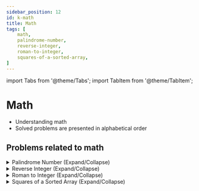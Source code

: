 ```yaml
---
sidebar_position: 12
id: k-math
title: Math
tags: [
    math,
    palindrome-number,
    reverse-integer,
    roman-to-integer,
    squares-of-a-sorted-array,
]
---
```


import Tabs from '@theme/Tabs';
import TabItem from '@theme/TabItem';

# Math 

- Understanding math 
- Solved problems are presented in alphabetical order

## Problems related to math

<details> 
<summary> Palindrome Number (Expand/Collapse) </summary> 

### [↗ See LeetCode Problem #9](https://leetcode.com/problems/palindrome-number/)

<Tabs>
<TabItem value="java" label="Java">

```java showLineNumbers
public class Solution {
    static boolean isPalindrome(int x) {

        if (x < 0) {
            return false;
        }

        int tempX = x;
        int reversedX = 0;

        while (tempX > 0) {
            int remainderTempX = tempX % 10;
            reversedX = reversedX * 10 + remainderTempX;
            tempX = tempX / 10;
        }

        if (reversedX == x) {
            return true;
        } else {
            return false;
        }

    }

    public static void main(String[] args) {

        // Example 1:
        int x1 = 121;
        //  O/P: true

        // Example 2:
        int x2 = -121;
        //  O/P: false

        // Example 3:
        int x3 = 10;
        //  O/P: false

        System.out.println(isPalindrome(x1));
        System.out.println(isPalindrome(x2));
        System.out.println(isPalindrome(x3));
    }
}
```

</TabItem>
</Tabs>

</details>

<details> 
<summary> Reverse Integer (Expand/Collapse) </summary> 

### [↗ See LeetCode Problem #7](https://leetcode.com/problems/reverse-integer/)

<Tabs>
<TabItem value="java" label="Java">

```java showLineNumbers
public class Solution {
    static int reverse(int x) {

        //  Initialize the reversed integer to be built
        int reversedInt = 0;

        //  Check until given integer x is not 0,
        //      since x is divided by 10 in every step
        while (x != 0) {
            //  Find the remainder to pop the last digit
            int remainder = x % 10;
            //  Divide by 10 to get rid of the last digit
            x /= 10;

            //  Check overflow condition on the positive side
            if (reversedInt > Integer.MAX_VALUE / 10 ||
                    (reversedInt == Integer.MAX_VALUE / 10 &&
                            remainder > 7)) {
                return 0;
            }

            //  Check overflow condition on the negative side
            if (reversedInt < Integer.MIN_VALUE / 10 ||
                    (reversedInt == Integer.MIN_VALUE / 10 &&
                            remainder < -8)) {
                return 0;
            }

            //  Build the reversed integer
            reversedInt = reversedInt * 10 + remainder;
        }
        return reversedInt;
    }

    public static void main(String[] args) {
        // Example 1:
        int x1 = 123;
        //  O/P: 321

        // Example 2:
        int x2 = -123;
        //  O/P: -321

        // Example 3:
        int x3 = 120;
        //  O/P: 21

        System.out.println(reverse(x1));
        System.out.println(reverse(x2));
        System.out.println(reverse(x3));
    }
}
```

</TabItem>
</Tabs>

</details>

<details> 
<summary> Roman to Integer (Expand/Collapse) </summary> 

### [↗ See LeetCode Problem #13](https://leetcode.com/problems/roman-to-integer/)

<Tabs>
<TabItem value="java" label="Java">

```java showLineNumbers
import java.util.HashMap;
import java.util.Map;

public class Solution {
    static int romanToInt(String s) {

        Map<String, Integer> valuesMap = new HashMap<>();

        valuesMap.put("M", 1000);
        valuesMap.put("D", 500);
        valuesMap.put("C", 100);
        valuesMap.put("L", 50);
        valuesMap.put("X", 10);
        valuesMap.put("V", 5);
        valuesMap.put("I", 1);

        int index = 0;
        int totalSum = 0;

        while (index < s.length()) {

            String currentSymbol = s.substring(index, index +1);
            int currentValue = valuesMap.get(currentSymbol);

            int nextValue = 0;

            if (index < s.length() - 1) {
                String nextSymbol = s.substring(index + 1, index + 2);
                nextValue = valuesMap.get(nextSymbol);
            }

            if (currentValue < nextValue) {
                totalSum += (nextValue - currentValue);
                index += 2;
            } else {
                totalSum += currentValue;
                index += 1;
            }
        }
       return totalSum;
    }

    public static void main(String[] args) {

        // Example 1:
        String s1 = "III";
        //  O/P: 3

        // Example 2:
        String s2 = "LVIII";
        //  O/P: 58

        // Example 3:
        String s3 = "MCMXCIV";
        //  O/P: 1994

        System.out.println(romanToInt(s1));
        System.out.println(romanToInt(s2));
        System.out.println(romanToInt(s3));
    }
}
```

</TabItem>
</Tabs>

</details>

<details> 
<summary> Squares of a Sorted Array (Expand/Collapse) </summary> 

### [↗ See LeetCode Problem #977](https://leetcode.com/problems/squares-of-a-sorted-array/)

<Tabs>
<TabItem value="java" label="Java">

```java showLineNumbers
import java.util.Arrays;

public class Solution {
    public static int[] sortedSquares(int[] nums) {
        int leftIndex = 0;
        int rightIndex = nums.length - 1;
        int[] squaredArray = new int[nums.length];

        for (int i = nums.length - 1; i >= 0; i--) {
            if (Math.abs(nums[leftIndex]) < Math.abs(nums[rightIndex])) {
                squaredArray[i] = nums[rightIndex] * nums[rightIndex];
                rightIndex--;
            } else {
               squaredArray[i] = nums[leftIndex] * nums[leftIndex];
               leftIndex++;
            }
        }

        return squaredArray;
    }

    public static void main(String[] args) {
        // Example 1:
        int[] nums1 = {-4,-1,0,3,10};
        //  O/P: [0,1,9,16,100]

        // Example 2:
        int[] nums2 = {-7,-3,2,3,11};
        //  O/P: [4,9,9,49,121]

        System.out.println(Arrays.toString(sortedSquares(nums1)));
        System.out.println(Arrays.toString(sortedSquares(nums2)));
    }
}
```

</TabItem>
</Tabs>

</details>